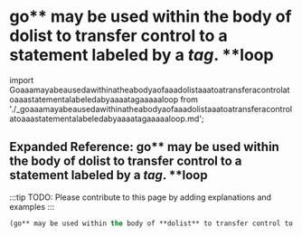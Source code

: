 # go** may be used within the body of **dolist** to transfer control to a statement labeled by a *tag*. **loop

import Goaaamayabeausedawithinatheabodyaofaaadolistaaatoatransferacontrolatoaaastatementalabeledabyaaaatagaaaaaloop from './_goaaamayabeausedawithinatheabodyaofaaadolistaaatoatransferacontrolatoaaastatementalabeledabyaaaatagaaaaaloop.md';

<Goaaamayabeausedawithinatheabodyaofaaadolistaaatoatransferacontrolatoaaastatementalabeledabyaaaatagaaaaaloop />

## Expanded Reference: go** may be used within the body of **dolist** to transfer control to a statement labeled by a *tag*. **loop

:::tip
TODO: Please contribute to this page by adding explanations and examples
:::

```lisp
(go** may be used within the body of **dolist** to transfer control to a statement labeled by a *tag*. **loop )
```
